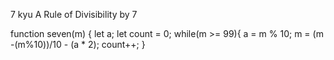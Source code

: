 7 kyu
A Rule of Divisibility by 7

function seven(m) {
  let a;
  let count = 0;
  while(m >= 99){
    a = m % 10;
    m = (m -(m%10))/10 - (a * 2);
    count++;
  }
